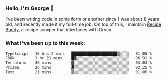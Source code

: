 ### Hello, I'm George 👋

I've been writing code in some form or another since I was about 8 years old, and recently made it my full-time job. On top of this, I maintain [Recipe Buddy](https://github.com/georgegebbett/recipe-buddy), a recipe scraper that interfaces with Grocy.  

<!--
**georgegebbett/georgegebbett** is a ✨ _special_ ✨ repository because its `README.md` (this file) appears on your GitHub profile.

Here are some ideas to get you started:

- 🔭 I’m currently working on ...
- 🌱 I’m currently learning ...
- 👯 I’m looking to collaborate on ...
- 🤔 I’m looking for help with ...
- 💬 Ask me about ...
- 📫 How to reach me: ...
- 😄 Pronouns: ...
- ⚡ Fun fact: ...
-->

### What I've been up to this week:
<!--START_SECTION:waka-->

```txt
TypeScript   16 hrs 2 mins   ████████████████████▒░░░░   81.05 %
JSON         1 hr 21 mins    █▓░░░░░░░░░░░░░░░░░░░░░░░   06.91 %
Terraform    36 mins         ▓░░░░░░░░░░░░░░░░░░░░░░░░   03.03 %
Prisma       26 mins         ▓░░░░░░░░░░░░░░░░░░░░░░░░   02.25 %
Text         21 mins         ▒░░░░░░░░░░░░░░░░░░░░░░░░   01.85 %
```

<!--END_SECTION:waka-->
